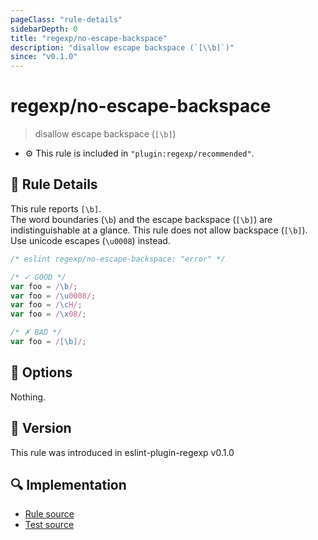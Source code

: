 ```yaml
---
pageClass: "rule-details"
sidebarDepth: 0
title: "regexp/no-escape-backspace"
description: "disallow escape backspace (`[\\b]`)"
since: "v0.1.0"
---
```

# regexp/no-escape-backspace

> disallow escape backspace (`[\b]`)

- :gear: This rule is included in `"plugin:regexp/recommended"`.

## :book: Rule Details

This rule reports `[\b]`.\
The word boundaries (`\b`) and the escape backspace (`[\b]`) are indistinguishable at a glance. This rule does not allow backspace (`[\b]`). Use unicode escapes (`\u0008`) instead.

<eslint-code-block>

```js
/* eslint regexp/no-escape-backspace: "error" */

/* ✓ GOOD */
var foo = /\b/;
var foo = /\u0008/;
var foo = /\cH/;
var foo = /\x08/;

/* ✗ BAD */
var foo = /[\b]/;
```

</eslint-code-block>

## :wrench: Options

Nothing.

## :rocket: Version

This rule was introduced in eslint-plugin-regexp v0.1.0

## :mag: Implementation

- [Rule source](https://github.com/ota-meshi/eslint-plugin-regexp/blob/master/lib/rules/no-escape-backspace.ts)
- [Test source](https://github.com/ota-meshi/eslint-plugin-regexp/blob/master/tests/lib/rules/no-escape-backspace.ts)

